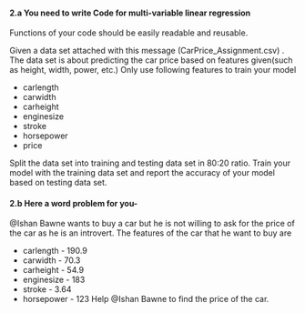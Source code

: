 #### 2.a You need to write Code for multi-variable linear regression 
Functions of your code should be easily readable and reusable.

Given a data set attached with this message (CarPrice_Assignment.csv) . The data set is about predicting the car price based on features given(such as height, width, power, etc.)
Only use following features to train your model 
* carlength
* carwidth
* carheight
* enginesize
* stroke
* horsepower
* price

Split the data set into training and testing data set in 80:20 ratio.
Train your model with the training data set and report the accuracy of your model based on testing data set.

#### 2.b Here a word problem for you-
@Ishan Bawne  wants to buy a car but he is not willing to ask for the price of the car as he is an introvert. The features of the car that he want to buy are 
- carlength - 190.9
- carwidth - 70.3
- carheight - 54.9
- enginesize    - 183
- stroke    - 3.64
- horsepower - 123
Help @Ishan Bawne  to find the price of the car.